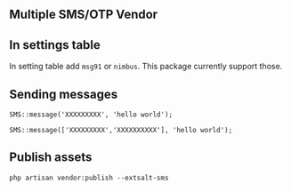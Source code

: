 ## Multiple SMS/OTP Vendor

## In settings table
  In setting table add `msg91` or `nimbus`. This package currently support those.

## Sending messages
    SMS::message('XXXXXXXXX', 'hello world');

    SMS::message(['XXXXXXXXX','XXXXXXXXXX'], 'hello world');


## Publish assets
    php artisan vendor:publish --extsalt-sms
